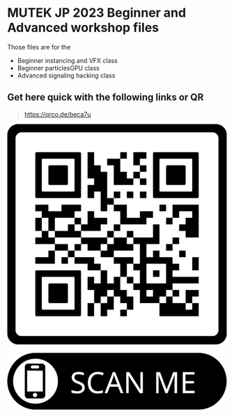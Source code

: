 # MUTEK JP 2023 Beginner and Advanced workshop files

Those files are for the 
- Beginner instancing and VFX class
- Beginner particlesGPU class
- Advanced signaling hacking class

## Get here quick with the following links or QR

> https://qrco.de/beca7u

![QR Code for Github repository to TouchDesigner MUTEK JP 2023 workshop files](assets\MUTEK_JP_2023_Github_Workshop_Link.png "QR Code for Github repository to TouchDesigner MUTEK JP 2023 workshop files")
